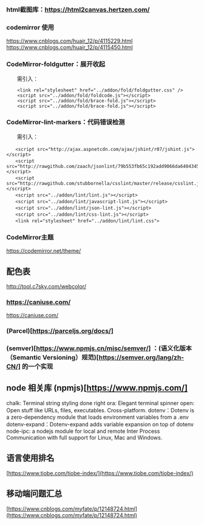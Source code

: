 
### html截图库：https://html2canvas.hertzen.com/


### codemirror 使用
https://www.cnblogs.com/huair_12/p/4115229.html
https://www.cnblogs.com/huair_12/p/4115450.html

### CodeMirror-foldgutter：展开收起

　　需引入：
```
    <link rel="stylesheet" href="../addon/fold/foldgutter.css" />
    <script src="../addon/fold/foldcode.js"></script>
    <script src="../addon/fold/brace-fold.js"></script>
    <script src="../addon/fold/brace-fold.js"></script>
```

### CodeMirror-lint-markers：代码错误检测
　　需引入：
```
　　<script src="http://ajax.aspnetcdn.com/ajax/jshint/r07/jshint.js"></script>
　　<script src="http://rawgithub.com/zaach/jsonlint/79b553fb65c192add9066da64043458981b3972b/lib/jsonlint.js"></script>
　　<script src="http://rawgithub.com/stubbornella/csslint/master/release/csslint.js"></script>
　　<script src="../addon/lint/lint.js"></script>
　　<script src="../addon/lint/javascript-lint.js"></script>
　　<script src="../addon/lint/json-lint.js"></script>
　　<script src="../addon/lint/css-lint.js"></script>
　　<link rel="stylesheet" href="../addon/lint/lint.css">
```

### CodeMirror主题
https://codemirror.net/theme/

## 配色表
http://tool.c7sky.com/webcolor/

### https://caniuse.com/
https://caniuse.com/


### (Parcel)[https://parceljs.org/docs/]

### (semver)[https://www.npmjs.cn/misc/semver/] ：(语义化版本（Semantic Versioning）规范)[https://semver.org/lang/zh-CN/] 的一个实现

## node 相关库 (npmjs)[https://www.npmjs.com/]
chalk: Terminal string styling done right
ora: Elegant terminal spinner
open: Open stuff like URLs, files, executables. Cross-platform.
dotenv：Dotenv is a zero-dependency module that loads environment variables from a .env
dotenv-expand：Dotenv-expand adds variable expansion on top of dotenv
node-ipc: a nodejs module for local and remote Inter Process Communication with full support for Linux, Mac and Windows.


## 语言使用排名
[https://www.tiobe.com/tiobe-index/](https://www.tiobe.com/tiobe-index/)


## 移动端问题汇总
[https://www.cnblogs.com/myfate/p/12148724.html](https://www.cnblogs.com/myfate/p/12148724.html)
